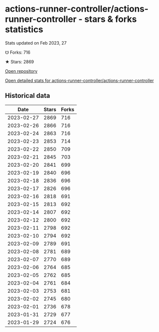 # actions-runner-controller/actions-runner-controller - stars & forks statistics

Stats updated on Feb 2023, 27

☋ Forks: 716

★ Stars: 2869

[Open repository](https://github.com/actions-runner-controller/actions-runner-controller)

[Open detailed stats for actions-runner-controller/actions-runner-controller](https://reviewgithub.com/rep/actions-runner-controller/actions-runner-controller)

## Historical data
| Date | Stars | Forks |
|------|-------|-------|
| 2023-02-27 | 2869 | 716 | 
| 2023-02-26 | 2866 | 716 | 
| 2023-02-24 | 2863 | 716 | 
| 2023-02-23 | 2853 | 714 | 
| 2023-02-22 | 2850 | 709 | 
| 2023-02-21 | 2845 | 703 | 
| 2023-02-20 | 2841 | 699 | 
| 2023-02-19 | 2840 | 696 | 
| 2023-02-18 | 2836 | 696 | 
| 2023-02-17 | 2826 | 696 | 
| 2023-02-16 | 2818 | 691 | 
| 2023-02-15 | 2813 | 692 | 
| 2023-02-14 | 2807 | 692 | 
| 2023-02-12 | 2800 | 692 | 
| 2023-02-11 | 2798 | 692 | 
| 2023-02-10 | 2794 | 692 | 
| 2023-02-09 | 2789 | 691 | 
| 2023-02-08 | 2781 | 689 | 
| 2023-02-07 | 2770 | 689 | 
| 2023-02-06 | 2764 | 685 | 
| 2023-02-05 | 2762 | 685 | 
| 2023-02-04 | 2761 | 684 | 
| 2023-02-03 | 2753 | 681 | 
| 2023-02-02 | 2745 | 680 | 
| 2023-02-01 | 2736 | 678 | 
| 2023-01-31 | 2729 | 677 | 
| 2023-01-29 | 2724 | 676 | 

